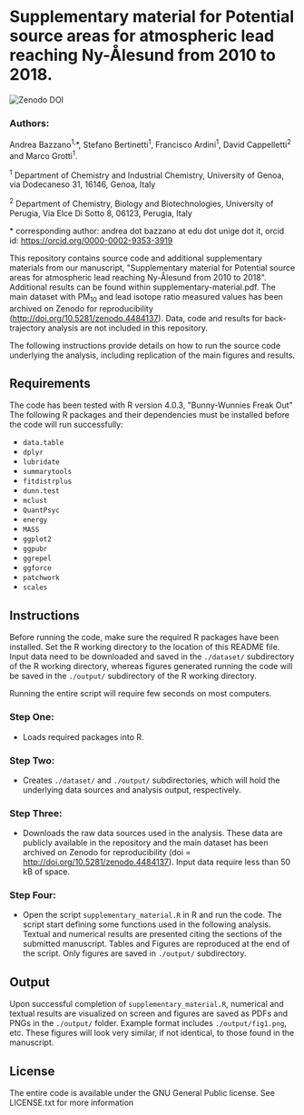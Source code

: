# Supplementary material for Potential source areas for atmospheric lead reaching Ny-Ålesund from 2010 to 2018.
![](https://zenodo.org/badge/DOI/10.5281/zenodo.4484122.svg "Zenodo DOI")

### Authors:
Andrea Bazzano<sup>1,</sup>\*,
Stefano Bertinetti<sup>1</sup>,
Francisco Ardini<sup>1</sup>,
David Cappelletti<sup>2</sup> and 
Marco Grotti<sup>1</sup>.

<sup>1</sup> Department of Chemistry and Industrial Chemistry, University of Genoa, via Dodecaneso 31, 16146, Genoa, Italy

<sup>2</sup> Department of Chemistry, Biology and Biotechnologies, University of Perugia, Via Elce Di Sotto 8, 06123, Perugia, Italy

\* corresponding author: andrea dot bazzano at edu dot unige dot it, orcid id: https://orcid.org/0000-0002-9353-3919

This repository contains source code and additional supplementary materials from our manuscript, "Supplementary material for Potential source areas for atmospheric lead reaching Ny-Ålesund from 2010 to 2018". Additional results can be found within supplementary-material.pdf. The main dataset with PM<sub>10</sub> and lead isotope ratio measured values has been archived on Zenodo for reproducibility (http://doi.org/10.5281/zenodo.4484137).
Data, code and results for back-trajectory analysis are not included in this repository.

The following instructions provide details on how to run the source code underlying the analysis, including replication of the main figures and results.

## Requirements
The code has been tested with R version 4.0.3, "Bunny-Wunnies Freak Out" The following R packages and their dependencies must be installed before the code will run successfully:

- `data.table`
- `dplyr`
- `lubridate`
- `summarytools`
- `fitdistrplus`
- `dunn.test`
- `mclust`
- `QuantPsyc`
- `energy`
- `MASS`
- `ggplot2`
- `ggpubr`
- `ggrepel`
- `ggforce`
- `patchwork`
- `scales`

## Instructions

Before running the code, make sure the required R packages have been installed.  Set the R working directory to the location of this README file. Input data need to be downloaded and saved in the `./dataset/` subdirectory of the R working directory, whereas figures generated running the code will be saved in the `./output/` subdirectory of the R working directory.

Running the entire script will require few seconds on most computers.

### Step One: 

- Loads required packages into R.

### Step Two: 

- Creates `./dataset/` and `./output/` subdirectories, which will hold the underlying data sources and analysis output, respectively.

### Step Three:

- Downloads the raw data sources used in the analysis. These data are publicly available in the repository and the main dataset has been archived on Zenodo for reproducibility (doi = http://doi.org/10.5281/zenodo.4484137). Input data require less than 50 kB of space.

### Step Four: 

- Open the script `supplementary_material.R` in R and run the code. The script start defining some functions used in the following analysis. Textual and numerical results are presented citing the sections of the submitted manuscript. Tables and Figures are reproduced at the end of the script. Only figures are saved in `./output/` subdirectory.

## Output

Upon successful completion of `supplementary_material.R`, numerical and textual results are visualized on screen and figures are saved as PDFs and PNGs in the `./output/` folder. Example format includes `./output/fig1.png`, etc. These figures will look very similar, if not identical, to those found in the manuscript.

## License
The entire code is available under the GNU General Public license. See LICENSE.txt for more information